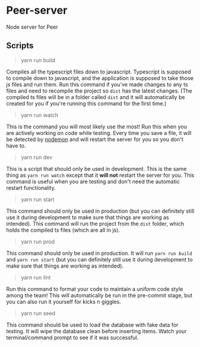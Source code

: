# Peer-server

Node server for Peer

## Scripts

> yarn run build

Compiles all the typescript files down to javascript. Typescript is supposed to compile down to javascript, and the application is supposed to take those js files and run them. Run this command if you've made changes to any ts files and need to recompile the project so `dist` has the latest changes. (The compiled ts files will be in a folder called `dist` and it will automatically be created for you if you're running this command for the first time.)

> yarn run watch

This is the command you will most likely use the most! Run this when you are actively working on code while testing. Every time you save a file, it will be detected by [nodemon](https://www.npmjs.com/package/nodemon) and will restart the server for you so you don't have to.

> yarn run dev

This is a script that should only be used in development. This is the same thing as `yarn run watch` except that it **will not** restart the server for you. This command is useful when you are testing and don't need the automatic restart functionality.

> yarn run start

This command should only be used in production (but you can definitely still use it during development to make sure that things are working as intended). This command will run the project from the `dist` folder, which holds the compiled ts files (which are all in js).

> yarn run prod

This command should only be used in production. It will run `yarn run build` and `yarn run start` (but you can definitely still use it during development to make sure that things are working as intended).

> yarn run lint

Run this command to format your code to maintain a uniform code style among the team! This will automatically be run in the pre-commit stage, but you can also run it yourself for kicks n giggles.

> yarn run seed

This command should be used to load the database with fake data for testing. It will wipe the database clean before inserting items. Watch your terminal/command prompt to see if it was successful.
